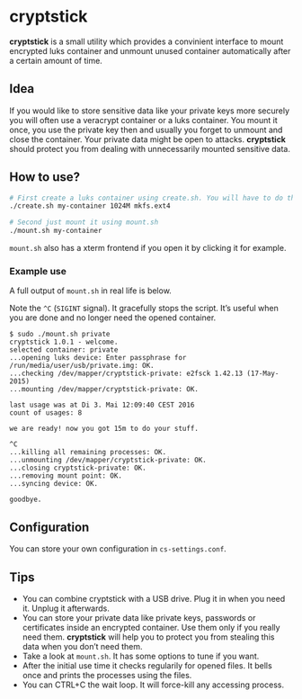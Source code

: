 # cryptstick

**cryptstick** is a small utility which provides a convinient interface to mount encrypted luks container and unmount unused container automatically after a certain amount of time.

## Idea

If you would like to store sensitive data like your private keys more securely you will often use a veracrypt container or a luks container. You mount it once, you use the private key then and usually you forget to unmount and close the container. Your private data might be open to attacks. **cryptstick** should protect you from dealing with unnecessarily mounted sensitive data.

## How to use?

```bash
# First create a luks container using create.sh. You will have to do this once.
./create.sh my-container 1024M mkfs.ext4

# Second just mount it using mount.sh
./mount.sh my-container
```

`mount.sh` also has a xterm frontend if you open it by clicking it for example.

### Example use

A full output of `mount.sh` in real life is below.

Note the `^C` (`SIGINT` signal). It gracefully stops the script. It’s useful when you are done and no longer need the opened container.

```
$ sudo ./mount.sh private
cryptstick 1.0.1 - welcome.
selected container: private
...opening luks device: Enter passphrase for /run/media/user/usb/private.img: OK.
...checking /dev/mapper/cryptstick-private: e2fsck 1.42.13 (17-May-2015)
...mounting /dev/mapper/cryptstick-private: OK.

last usage was at Di 3. Mai 12:09:40 CEST 2016
count of usages: 8

we are ready! now you got 15m to do your stuff.

^C
...killing all remaining processes: OK.
...unmounting /dev/mapper/cryptstick-private: OK.
...closing cryptstick-private: OK.
...removing mount point: OK.
...syncing device: OK.

goodbye.
```

## Configuration

You can store your own configuration in `cs-settings.conf`.

## Tips

* You can combine cryptstick with a USB drive. Plug it in when you need it. Unplug it afterwards.
* You can store your private data like private keys, passwords or certificates inside an encrypted container. Use them only if you really need them. **cryptstick** will help you to protect you from stealing this data when you don’t need them.
* Take a look at `mount.sh`. It has some options to tune if you want.
* After the initial use time it checks regularily for opened files. It bells once and prints the processes using the files.
* You can CTRL+C the wait loop. It will force-kill any accessing process.

